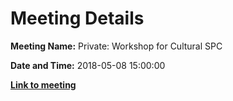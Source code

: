# Meeting Details

**Meeting Name:** Private: Workshop for Cultural SPC

**Date and Time:** 2018-05-08 15:00:00

**<a href="https://www.limerick.ie/council/whats-on/private-workshop-cultural-spc-0" target="_blank">Link to meeting</a>**
